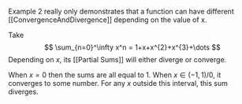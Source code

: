 Example 2 really only demonstrates that a function can have different [[ConvergenceAndDivergence]] depending on the value of x.

Take $$
\sum_{n=0}^\infty x^n = 1+x+x^{2}+x^{3}+\dots
$$
Depending on $x$, its [[Partial Sums]] will either diverge or converge.

When $x=0$ then the sums are all equal to $1$.
When $x \in (-1, 1) /{0}$, it converges to some number.
For any $x$ outside this interval, this sum diverges.
